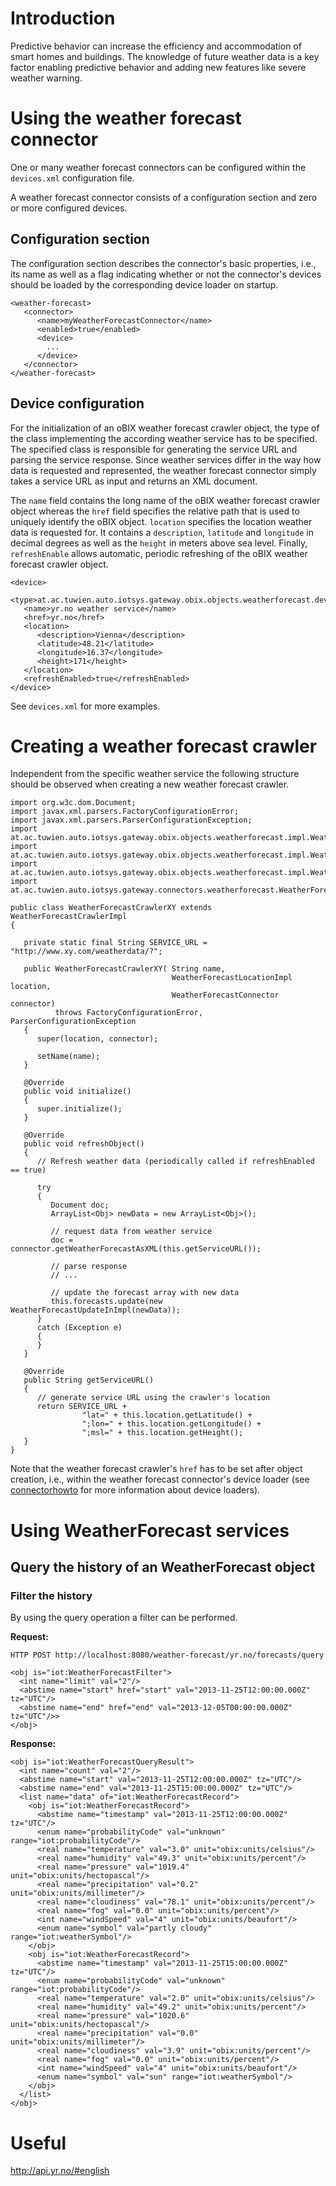 


# Introduction #
Predictive behavior can increase the efficiency and accommodation of smart homes and buildings. The knowledge of future weather data is a key factor enabling predictive behavior and adding new features like severe weather warning.

# Using the weather forecast connector #
One or many weather forecast connectors can be configured within the `devices.xml` configuration file.

A weather forecast connector consists of a configuration section and zero or more configured devices.

## Configuration section ##

The configuration section describes the connector's basic properties, i.e., its name as well as a flag indicating whether or not the connector's devices should be loaded by the corresponding device loader on startup.

```
<weather-forecast>
   <connector>
      <name>myWeatherForecastConnector</name>
      <enabled>true</enabled>
      <device>
        ...
      </device>
   </connector>
</weather-forecast>
```

## Device configuration ##

For the initialization of an oBIX weather forecast crawler object, the type of the class implementing the according weather service has to be specified. The specified class is responsible for generating the service URL and parsing the service response. Since weather services differ in the way how data is requested and represented, the weather forecast connector simply takes a service URL as input and returns an XML document.

The `name` field contains the long name of the oBIX weather forecast crawler object whereas the `href` field specifies the relative path that is used to uniquely identify the oBIX object. `location` specifies the location weather data is requested for. It contains a `description`, `latitude` and `longitude` in decimal degrees as well as the `height` in meters above sea level. Finally, `refreshEnable` allows automatic, periodic refreshing of the oBIX weather forecast crawler object.

```
<device>
   <type>at.ac.tuwien.auto.iotsys.gateway.obix.objects.weatherforecast.devices.WeatherForecastCrawlerYR_NO</type>
   <name>yr.no weather service</name>
   <href>yr.no</href>
   <location>
      <description>Vienna</description>
      <latitude>48.21</latitude>
      <longitude>16.37</longitude>
      <height>171</height>
   </location>
   <refreshEnabled>true</refreshEnabled>
</device>
```

See `devices.xml` for more examples.

# Creating a weather forecast crawler #

Independent from the specific weather service the following structure should be observed when creating a new weather forecast crawler.

```
import org.w3c.dom.Document;
import javax.xml.parsers.FactoryConfigurationError;
import javax.xml.parsers.ParserConfigurationException;
import at.ac.tuwien.auto.iotsys.gateway.obix.objects.weatherforecast.impl.WeatherForecastCrawlerImpl;
import at.ac.tuwien.auto.iotsys.gateway.obix.objects.weatherforecast.impl.WeatherForecastLocationImpl;
import at.ac.tuwien.auto.iotsys.gateway.obix.objects.weatherforecast.impl.WeatherForecastUpdateInImpl;
import at.ac.tuwien.auto.iotsys.gateway.connectors.weatherforecast.WeatherForecastConnector;

public class WeatherForecastCrawlerXY extends WeatherForecastCrawlerImpl
{

   private static final String SERVICE_URL = "http://www.xy.com/weatherdata/?";

   public WeatherForecastCrawlerXY( String name, 
                                    WeatherForecastLocationImpl location, 
                                    WeatherForecastConnector connector) 
          throws FactoryConfigurationError, ParserConfigurationException
   {
      super(location, connector);
		
      setName(name);
   }
	
   @Override
   public void initialize()
   {
      super.initialize();
   }
	
   @Override
   public void refreshObject()
   {
      // Refresh weather data (periodically called if refreshEnabled == true)

      try 
      {
         Document doc;
         ArrayList<Obj> newData = new ArrayList<Obj>();
		
         // request data from weather service
         doc = connector.getWeatherForecastAsXML(this.getServiceURL());
		
         // parse response
         // ...			
			
         // update the forecast array with new data
         this.forecasts.update(new WeatherForecastUpdateInImpl(newData));
      }
      catch (Exception e)
      {
      }
   }
		
   @Override
   public String getServiceURL()
   {
      // generate service URL using the crawler's location
      return SERVICE_URL + 
                "lat=" + this.location.getLatitude() + 
                ";lon=" + this.location.getLongitude() + 
                ";msl=" + this.location.getHeight();
   }
}

```

Note that the weather forecast crawler's `href` has to be set after object creation, i.e., within the weather forecast connector's device loader (see [connectorhowto](connectorhowto.md) for more information about device loaders).


# Using WeatherForecast services #

## Query the history of an WeatherForecast object ##


### Filter the history ###
By using the query operation a filter can be performed.

**Request:**
```
HTTP POST http://localhost:8080/weather-forecast/yr.no/forecasts/query
```

```
<obj is="iot:WeatherForecastFilter"> 
  <int name="limit" val="2"/>
  <abstime name="start" href="start" val="2013-11-25T12:00:00.000Z" tz="UTC"/>
  <abstime name="end" href="end" val="2013-12-05T00:00:00.000Z" tz="UTC"/>>
</obj>
```

**Response:**
```
<obj is="iot:WeatherForecastQueryResult">
  <int name="count" val="2"/>
  <abstime name="start" val="2013-11-25T12:00:00.000Z" tz="UTC"/>
  <abstime name="end" val="2013-11-25T15:00:00.000Z" tz="UTC"/>
  <list name="data" of="iot:WeatherForecastRecord">
    <obj is="iot:WeatherForecastRecord">
      <abstime name="timestamp" val="2013-11-25T12:00:00.000Z" tz="UTC"/>
      <enum name="probabilityCode" val="unknown" range="iot:probabilityCode"/>
      <real name="temperature" val="3.0" unit="obix:units/celsius"/>
      <real name="humidity" val="49.3" unit="obix:units/percent"/>
      <real name="pressure" val="1019.4" unit="obix:units/hectopascal"/>
      <real name="precipitation" val="0.2" unit="obix:units/millimeter"/>
      <real name="cloudiness" val="78.1" unit="obix:units/percent"/>
      <real name="fog" val="0.0" unit="obix:units/percent"/>
      <int name="windSpeed" val="4" unit="obix:units/beaufort"/>
      <enum name="symbol" val="partly cloudy" range="iot:weatherSymbol"/>
    </obj>
    <obj is="iot:WeatherForecastRecord">
      <abstime name="timestamp" val="2013-11-25T15:00:00.000Z" tz="UTC"/>
      <enum name="probabilityCode" val="unknown" range="iot:probabilityCode"/>
      <real name="temperature" val="2.0" unit="obix:units/celsius"/>
      <real name="humidity" val="49.2" unit="obix:units/percent"/>
      <real name="pressure" val="1020.6" unit="obix:units/hectopascal"/>
      <real name="precipitation" val="0.0" unit="obix:units/millimeter"/>
      <real name="cloudiness" val="3.9" unit="obix:units/percent"/>
      <real name="fog" val="0.0" unit="obix:units/percent"/>
      <int name="windSpeed" val="4" unit="obix:units/beaufort"/>
      <enum name="symbol" val="sun" range="iot:weatherSymbol"/>
    </obj>
  </list>
</obj>
```

# Useful #
http://api.yr.no/#english